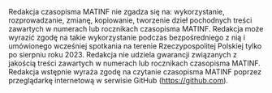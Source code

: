 Redakcja czasopisma MATINF nie zgadza się na: wykorzystanie, rozprowadzanie, zmianę, kopiowanie, tworzenie dzieł pochodnych treści zawartych w numerach lub rocznikach czasopisma MATINF.
Redakcja może wyrazić zgodę na takie wykorzystanie podczas bezpośredniego z nią i umówionego wcześniej spotkania na terenie Rzeczypospolitej Polskiej tylko po sierpniu roku 2023.
Redakcja nie udziela gwarancji związanych z jakością treści zawartych w numerach lub rocznikach czasopisma MATINF.
Redakcja wstępnie wyraża zgodę na czytanie czasopisma MATINF poprzez przeglądarkę internetową w serwisie GitHub (https://github.com).
